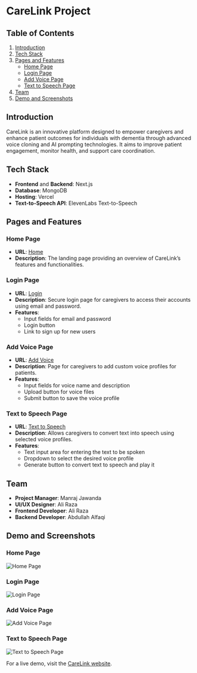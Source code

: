 # CareLink Project

## Table of Contents

1. [Introduction](#introduction)
2. [Tech Stack](#tech-stack)
3. [Pages and Features](#pages-and-features)
   - [Home Page](#home-page)
   - [Login Page](#login-page)
   - [Add Voice Page](#add-voice-page)
   - [Text to Speech Page](#text-to-speech-page)
4. [Team](#team)
5. [Demo and Screenshots](#demo-and-screenshots)

## Introduction

CareLink is an innovative platform designed to empower caregivers and enhance patient outcomes for individuals with dementia through advanced voice cloning and AI prompting technologies. It aims to improve patient engagement, monitor health, and support care coordination.

## Tech Stack

- **Frontend** and **Backend**: Next.js
- **Database**: MongoDB
- **Hosting**: Vercel
- **Text-to-Speech API**: ElevenLabs Text-to-Speech

## Pages and Features

### Home Page

- **URL**: [Home](https://carelink-alpha.vercel.app/)
- **Description**: The landing page providing an overview of CareLink’s features and functionalities.

### Login Page

- **URL**: [Login](https://carelink-alpha.vercel.app/login)
- **Description**: Secure login page for caregivers to access their accounts using email and password.
- **Features**:
  - Input fields for email and password
  - Login button
  - Link to sign up for new users

### Add Voice Page

- **URL**: [Add Voice](https://carelink-alpha.vercel.app/add-voice)
- **Description**: Page for caregivers to add custom voice profiles for patients.
- **Features**:
  - Input fields for voice name and description
  - Upload button for voice files
  - Submit button to save the voice profile

### Text to Speech Page

- **URL**: [Text to Speech](https://carelink-alpha.vercel.app/text-to-speech)
- **Description**: Allows caregivers to convert text into speech using selected voice profiles.
- **Features**:
  - Text input area for entering the text to be spoken
  - Dropdown to select the desired voice profile
  - Generate button to convert text to speech and play it

## Team

- **Project Manager**: Manraj Jawanda
- **UI/UX Designer**: Ali Raza
- **Frontend Developer**: Ali Raza
- **Backend Developer**: Abdullah Alfaqi

## Demo and Screenshots

### Home Page

![Home Page](https://carelink-alpha.vercel.app/screenshots/home.png)

### Login Page

![Login Page](https://carelink-alpha.vercel.app/screenshots/login.png)

### Add Voice Page

![Add Voice Page](https://carelink-alpha.vercel.app/screenshots/add-voice.png)

### Text to Speech Page

![Text to Speech Page](https://carelink-alpha.vercel.app/screenshots/text-to-speech.png)

For a live demo, visit the [CareLink website](https://carelink-alpha.vercel.app/).

